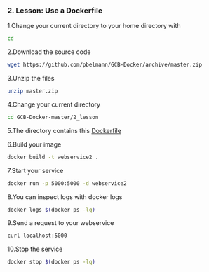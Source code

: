 ### 2. Lesson: Use a Dockerfile 

1.Change your current directory to your home directory with

~~~BASH
cd
~~~

2.Download the source code

~~~BASH
wget https://github.com/pbelmann/GCB-Docker/archive/master.zip
~~~

3.Unzip the files

~~~BASH
unzip master.zip
~~~

4.Change your current directory

~~~BASH
cd GCB-Docker-master/2_lesson
~~~

5.The directory contains this [Dockerfile](Dockerfile)

6.Build your image

~~~BASH
docker build -t webservice2 .
~~~

7.Start your service 

~~~BASH
docker run -p 5000:5000 -d webservice2
~~~

8.You can inspect logs with docker logs

~~~BASH
docker logs $(docker ps -lq)
~~~

9.Send a request to your webservice

~~~BASH
curl localhost:5000
~~~

10.Stop the service

~~~BASH
docker stop $(docker ps -lq)
~~~
